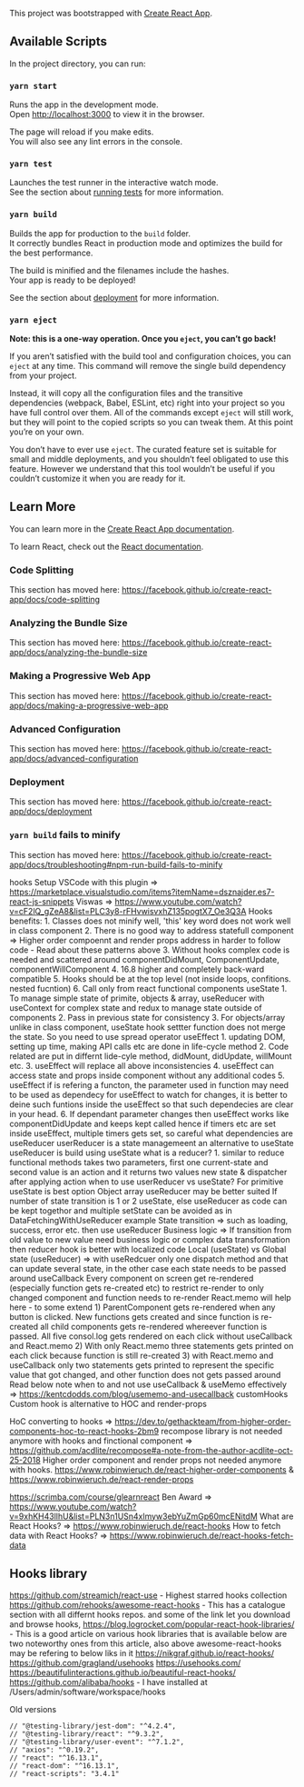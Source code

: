 This project was bootstrapped with [Create React App](https://github.com/facebook/create-react-app).

## Available Scripts

In the project directory, you can run:

### `yarn start`

Runs the app in the development mode.<br />
Open [http://localhost:3000](http://localhost:3000) to view it in the browser.

The page will reload if you make edits.<br />
You will also see any lint errors in the console.

### `yarn test`

Launches the test runner in the interactive watch mode.<br />
See the section about [running tests](https://facebook.github.io/create-react-app/docs/running-tests) for more information.

### `yarn build`

Builds the app for production to the `build` folder.<br />
It correctly bundles React in production mode and optimizes the build for the best performance.

The build is minified and the filenames include the hashes.<br />
Your app is ready to be deployed!

See the section about [deployment](https://facebook.github.io/create-react-app/docs/deployment) for more information.

### `yarn eject`

**Note: this is a one-way operation. Once you `eject`, you can’t go back!**

If you aren’t satisfied with the build tool and configuration choices, you can `eject` at any time. This command will remove the single build dependency from your project.

Instead, it will copy all the configuration files and the transitive dependencies (webpack, Babel, ESLint, etc) right into your project so you have full control over them. All of the commands except `eject` will still work, but they will point to the copied scripts so you can tweak them. At this point you’re on your own.

You don’t have to ever use `eject`. The curated feature set is suitable for small and middle deployments, and you shouldn’t feel obligated to use this feature. However we understand that this tool wouldn’t be useful if you couldn’t customize it when you are ready for it.

## Learn More

You can learn more in the [Create React App documentation](https://facebook.github.io/create-react-app/docs/getting-started).

To learn React, check out the [React documentation](https://reactjs.org/).

### Code Splitting

This section has moved here: https://facebook.github.io/create-react-app/docs/code-splitting

### Analyzing the Bundle Size

This section has moved here: https://facebook.github.io/create-react-app/docs/analyzing-the-bundle-size

### Making a Progressive Web App

This section has moved here: https://facebook.github.io/create-react-app/docs/making-a-progressive-web-app

### Advanced Configuration

This section has moved here: https://facebook.github.io/create-react-app/docs/advanced-configuration

### Deployment

This section has moved here: https://facebook.github.io/create-react-app/docs/deployment

### `yarn build` fails to minify

This section has moved here: https://facebook.github.io/create-react-app/docs/troubleshooting#npm-run-build-fails-to-minify


hooks 
	Setup VSCode with this plugin => https://marketplace.visualstudio.com/items?itemName=dsznajder.es7-react-js-snippets
	Viswas => https://www.youtube.com/watch?v=cF2lQ_gZeA8&list=PLC3y8-rFHvwisvxhZ135pogtX7_Oe3Q3A
		Hooks benefits:
			1. Classes does not minify well, 'this' key word does not work well in class component
			2. There is no good way to address statefull component => Higher order compoennt and render props address in harder to follow code - Read about these patterns above
			3. Without hooks complex code is needed and scattered around componentDidMount, ComponentUpdate, componentWillComponent
			4. 16.8 higher and completely back-ward compatible
			5. Hooks should be at the top level (not inside loops, confitions. nested fucntion)
			6. Call only from react functional components
		useState
			1. To manage simple state of primite, objects & array, useReducer with useContext for complex state and redux to manage state outside of components
			2. Pass in previous state for consistency 
			3. For objects/array unlike in class component, useState hook settter function does not merge the state. So you need to use spread operator
		useEffect
			1. updating DOM, setting up time, making API calls etc are done in life-cycle method
			2. Code related are put in differnt lide-cyle method, didMount, didUpdate, willMount etc.
			3. useEffect will replace all above inconsistencies
			4. useEffect can access state and props inside component without any additional codes
			5. useEffect if is refering a functon, the parameter used in function may need to be used as dependecy for useEffect to watch for changes, it is better
			   to deine such funtions inside the useEffect so that such dependecies are clear in your head.
			6. If dependant parameter changes then useEffect works like componentDidUpdate and keeps kept called hence if timers etc are set inside useEffect, 
			   multiple timers gets set, so careful what dependencies are
		useReducer
			userReducer is a state managemeent an alternative to useState 
			useReducer is build using useState 
			what is a reducer?
				1. similar to reduce functional methods takes two parameters, first one current-state and second value is an action and it returns two values new state & dispatcher after applying action
			when to use userReducer vs useState?
				For primitive useState is best option
				Object array useReducer may be better suited
				If number of state transition is 1 or 2 useState, else useReducer as code can be kept togethor and multiple setState can be avoided as in DataFetchingWithUseReducer example
				State transition => such as loading, success, error etc. then use useReducer
				Business logic => If transition from old value to new value need business logic or complex data transformation then reducer hook is better with localized code
				Local (useState) vs Global state (useReducer) => with useRedcuer only one dispatch method and that can update several state, in the other case each state needs to be passed around
		useCallback
				Every component on screen get re-rendered (especially function gets re-created etc)
				to restrict re-render to only changed component and function needs to re-render
				React.memo will help here - to some extend
				1) ParentComponent gets re-rendered when any button is clicked. New functions gets created and since function is re-created all child components gets re-rendered whereever function is passed. All five consol.log gets rendered on each click without useCallback and React.memo
				2) With only React.memo three statements gets printed on each click because function is still re-created
				3) with React.memo and useCallback only two statements gets printed to represent the specific value that got changed, and other function does not gets passed around
				Read  below note when to and not use useCallback & useMemo effectively => https://kentcdodds.com/blog/usememo-and-usecallback
		customHooks
				Custom hook is alternative to HOC and render-props
				
				
HoC converting to hooks  => https://dev.to/gethackteam/from-higher-order-components-hoc-to-react-hooks-2bm9
recompose library is not needed anymore with hooks and finctional component => https://github.com/acdlite/recompose#a-note-from-the-author-acdlite-oct-25-2018
Higher order component and render props not needed anymore with hooks. https://www.robinwieruch.de/react-higher-order-components  &   https://www.robinwieruch.de/react-render-props



https://scrimba.com/course/glearnreact
Ben Award => https://www.youtube.com/watch?v=9xhKH43llhU&list=PLN3n1USn4xlmyw3ebYuZmGp60mcENitdM
What are React Hooks? => https://www.robinwieruch.de/react-hooks
How to fetch data with React Hooks? => https://www.robinwieruch.de/react-hooks-fetch-data



Hooks library
-------------

https://github.com/streamich/react-use - Highest starred hooks collection
https://github.com/rehooks/awesome-react-hooks   - This has a catalogue section with all differnt hooks repos. and some of the link let you download and browse hooks, 
https://blog.logrocket.com/popular-react-hook-libraries/ - This is a good article on various hook libraries that is available below are two noteworthy ones from this 
															article, also above awesome-react-hooks may be refering to below liks in it
https://nikgraf.github.io/react-hooks/  
https://github.com/gragland/usehooks
https://usehooks.com/
https://beautifulinteractions.github.io/beautiful-react-hooks/
https://github.com/alibaba/hooks - I have installed at /Users/admin/software/workspace/hooks


Old versions

    // "@testing-library/jest-dom": "^4.2.4",
    // "@testing-library/react": "^9.3.2",
    // "@testing-library/user-event": "^7.1.2",
    // "axios": "^0.19.2",
    // "react": "^16.13.1",
    // "react-dom": "^16.13.1",
    // "react-scripts": "3.4.1"
